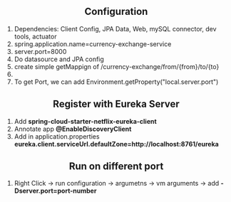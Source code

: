 <h2 align="center">Configuration</h2>
<ol>
	<li>Dependencies: Client Config, JPA Data, Web, mySQL connector, dev tools, actuator</li>
	<li>spring.application.name=currency-exchange-service</li>
	<li>server.port=8000</li>
	<li>Do datasource and JPA config</li>
	<li>create simple getMappign of /currency-exchange/from/{from}/to/{to}<li>
	<li>To get Port, we can add Environment.getProperty("local.server.port")</li>
</ol>

<h2 align="center">Register with Eureka Server</h2>
<ol>
	<li>Add <strong>spring-cloud-starter-netflix-eureka-client</strong></li>
	<li>Annotate app <strong>@EnableDiscoveryClient</strong></li>
	<li>Add in application.properties <strong>eureka.client.serviceUrl.defaultZone=http://localhost:8761/eureka</strong></li>
</ol>


<h2 align="center">Run on different port</h2>
<ol>
	<li>Right Click -> run configuration -> argumetns -> vm arguments -> add <strong>-Dserver.port=port-number</strong></li>
</ol>


